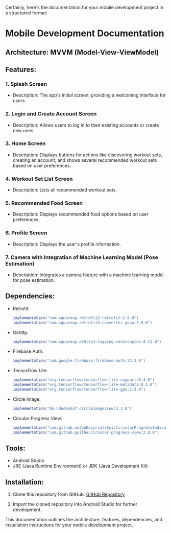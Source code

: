 Certainly, here's the documentation for your mobile development project in a structured format:

# Mobile Development Documentation

## Architecture: MVVM (Model-View-ViewModel)

## Features:

### 1. Splash Screen
- Description: The app's initial screen, providing a welcoming interface for users.
  
### 2. Login and Create Account Screen
- Description: Allows users to log in to their existing accounts or create new ones.
  
### 3. Home Screen
- Description: Displays buttons for actions like discovering workout sets, creating an account, and shows several recommended workout sets based on user preferences.

### 4. Workout Set List Screen
- Description: Lists all recommended workout sets.

### 5. Recommended Food Screen
- Description: Displays recommended food options based on user preferences.

### 6. Profile Screen
- Description: Displays the user's profile information.

### 7. Camera with Integration of Machine Learning Model (Pose Estimation)
- Description: Integrates a camera feature with a machine learning model for pose estimation.

## Dependencies:

- Retrofit:
  ```groovy
  implementation("com.squareup.retrofit2:retrofit:2.9.0")
  implementation("com.squareup.retrofit2:converter-gson:2.9.0")
  ```

- Okhttp:
  ```groovy
  implementation("com.squareup.okhttp3:logging-interceptor:4.11.0")
  ```

- Firebase Auth:
  ```groovy
  implementation("com.google.firebase:firebase-auth:22.3.0")
  ```

- TensorFlow Lite:
  ```groovy
  implementation("org.tensorflow:tensorflow-lite-support:0.3.0")
  implementation("org.tensorflow:tensorflow-lite-metadata:0.1.0")
  implementation("org.tensorflow:tensorflow-lite-gpu:2.5.0")
  ```

- Circle Image:
  ```groovy
  implementation("de.hdodenhof:circleimageview:3.1.0")
  ```

- Circular Progress View:
  ```groovy
  implementation("com.github.antonKozyriatskyi:CircularProgressIndicator:1.3.0")
  implementation("com.github.guilhe:circular-progress-view:2.0.0")
  ```

## Tools:

- Android Studio
- JRE (Java Runtime Environment) or JDK (Java Development Kit)

## Installation:

1. Clone this repository from GitHub:
   [GitHub Repository](https://github.com/FitNest-AI/Mobile-Development-App.git)

2. Import the cloned repository into Android Studio for further development.

This documentation outlines the architecture, features, dependencies, and installation instructions for your mobile development project.

